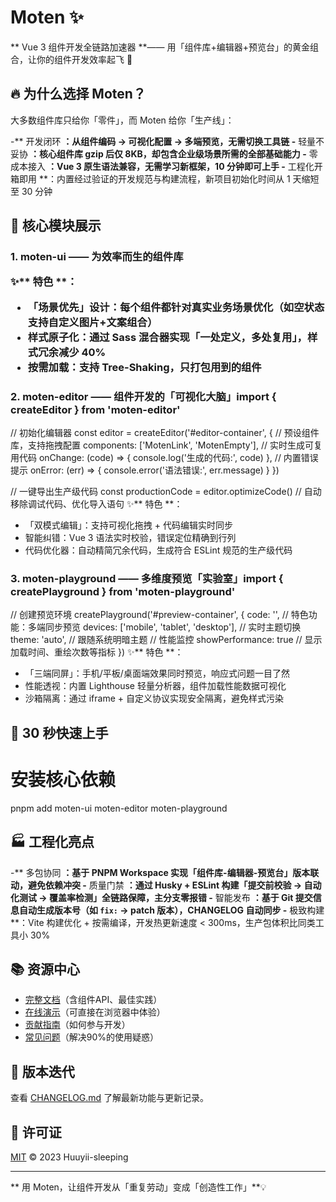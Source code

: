 # Moten ✨

** Vue 3 组件开发全链路加速器 **—— 用「组件库+编辑器+预览台」的黄金组合，让你的组件开发效率起飞 🚀

## 🔥 为什么选择 Moten？

大多数组件库只给你「零件」，而 Moten 给你「生产线」：

-** 开发闭环 **：从组件编码 → 可视化配置 → 多端预览，无需切换工具链
-** 轻量不妥协 **：核心组件库 gzip 后仅 8KB，却包含企业级场景所需的全部基础能力
-** 零成本接入 **：Vue 3 原生语法兼容，无需学习新框架，10 分钟即可上手
-** 工程化开箱即用 **：内置经过验证的开发规范与构建流程，新项目初始化时间从 1 天缩短至 30 分钟

## 🧩 核心模块展示

### 1. moten-ui —— 为效率而生的组件库<template>
  <!-- 自动适配响应式布局 -->
  <MotenEmpty 
    description="暂无数据" 
    :image-size="res(120)"  <!-- 响应式尺寸工具 -->
  />
  
  <!-- 全类型支持，IDE智能提示 -->
  <MotenLink 
    href="/" 
    type="primary" 
    @click="handleClick"
  >
    跳转链接
  </MotenLink>
</template>

<script setup lang="ts">
import { MotenEmpty, MotenLink } from 'moten-ui'
import { res } from 'moten-ui/utils'  // 内置响应式工具

const handleClick = (e: MouseEvent) => {
  // TypeScript类型自动推导
  console.log('点击事件:', e)
}
</script>
✨** 特色 **：
- 「场景优先」设计：每个组件都针对真实业务场景优化（如空状态支持自定义图片+文案组合）
- 样式原子化：通过 Sass 混合器实现「一处定义，多处复用」，样式冗余减少 40%
- 按需加载：支持 Tree-Shaking，只打包用到的组件

### 2. moten-editor —— 组件开发的「可视化大脑」import { createEditor } from 'moten-editor'

// 初始化编辑器
const editor = createEditor('#editor-container', {
  // 预设组件库，支持拖拽配置
  components: ['MotenLink', 'MotenEmpty'],
  // 实时生成可复用代码
  onChange: (code) => {
    console.log('生成的代码:', code)
  },
  // 内置错误提示
  onError: (err) => {
    console.error('语法错误:', err.message)
  }
})

// 一键导出生产级代码
const productionCode = editor.optimizeCode()  // 自动移除调试代码、优化导入语句
✨** 特色 **：
- 「双模式编辑」：支持可视化拖拽 + 代码编辑实时同步
- 智能纠错：Vue 3 语法实时校验，错误定位精确到行列
- 代码优化器：自动精简冗余代码，生成符合 ESLint 规范的生产级代码

### 3. moten-playground —— 多维度预览「实验室」import { createPlayground } from 'moten-playground'

// 创建预览环境
createPlayground('#preview-container', {
  code: '<template><MotenLink /></template>',
  // 特色功能：多端同步预览
  devices: ['mobile', 'tablet', 'desktop'],
  // 实时主题切换
  theme: 'auto',  // 跟随系统明暗主题
  // 性能监控
  showPerformance: true  // 显示加载时间、重绘次数等指标
})
✨** 特色 **：
- 「三端同屏」：手机/平板/桌面端效果同时预览，响应式问题一目了然
- 性能透视：内置 Lighthouse 轻量分析器，组件加载性能数据可视化
- 沙箱隔离：通过 iframe + 自定义协议实现安全隔离，避免样式污染

## 🚀 30 秒快速上手
# 安装核心依赖
pnpm add moten-ui moten-editor moten-playground<!-- App.vue -->
<template>
  <div class="app">
    <h1>我的第一个 Moten 应用</h1>
    <MotenLink type="primary" href="/docs">查看文档</MotenLink>
  </div>
</template>

<script setup>
import { MotenLink } from 'moten-ui'
</script>

<style scoped>
.app {
  padding: res(20px);  /* 自动转换为响应式尺寸 */
}
</style>
## 🏭 工程化亮点

-** 多包协同 **：基于 PNPM Workspace 实现「组件库-编辑器-预览台」版本联动，避免依赖冲突
-** 质量门禁 **：通过 Husky + ESLint 构建「提交前校验 → 自动化测试 → 覆盖率检测」全链路保障，主分支零报错
-** 智能发布 **：基于 Git 提交信息自动生成版本号（如 `fix:` → patch 版本），CHANGELOG 自动同步
-** 极致构建 **：Vite 构建优化 + 按需编译，开发热更新速度 < 300ms，生产包体积比同类工具小 30%

## 📚 资源中心

- [完整文档](https://moten-docs.example.com)（含组件API、最佳实践）
- [在线演示](https://moten-playground.example.com)（可直接在浏览器中体验）
- [贡献指南](./CONTRIBUTING.md)（如何参与开发）
- [常见问题](./docs/FAQ.md)（解决90%的使用疑惑）

## 🔄 版本迭代

查看 [CHANGELOG.md](./CHANGELOG.md) 了解最新功能与更新记录。

## 📄 许可证

[MIT](./LICENSE) © 2023 Huuyii-sleeping

---

** 用 Moten，让组件开发从「重复劳动」变成「创造性工作」**💡
